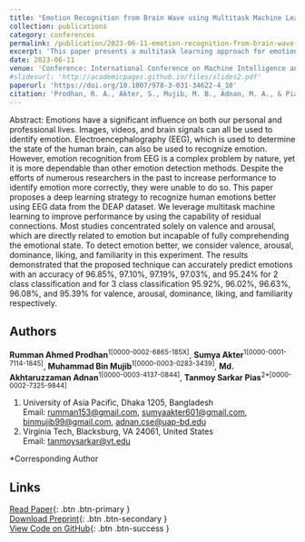 ```yaml
---
title: "Emotion Recognition from Brain Wave using Multitask Machine Learning Leveraging Residual Connections"
collection: publications
category: conferences
permalink: /publication/2023-06-11-emotion-recognition-from-brain-wave-using-multitask-learning
excerpt: 'This paper presents a multitask learning approach for emotion recognition from brain waves leveraging residual connections.'
date: 2023-06-11
venue: 'Conference: International Conference on Machine Intelligence and Emerging Technologies'
#slidesurl: 'http://academicpages.github.io/files/slides2.pdf'
paperurl: 'https://doi.org/10.1007/978-3-031-34622-4_10'
citation: 'Prodhan, R. A., Akter, S., Mujib, M. B., Adnan, M. A., & Pias, T. S. (2023, June). Emotion recognition from brain wave using multitask machine learning leveraging residual connections. In *International Conference on Machine Intelligence and Emerging Technologies* (pp. 121-136). Cham: Springer Nature Switzerland.'
---
```


Abstract: Emotions have a significant influence on both our personal and professional lives. Images, videos, and brain signals can all be used to identify emotion. Electroencephalography (EEG), which is used to determine the state of the human brain, can also be used to recognize emotion. However, emotion recognition from EEG is a complex problem by nature, yet it is more dependable than other emotion detection methods. Despite the efforts of numerous researchers in the past to increase performance to identify emotion more correctly, they were unable to do so. This paper proposes a deep learning strategy to recognize human emotions better using EEG data from the DEAP dataset. We leverage multitask machine learning to improve performance by using the capability of residual connections. Most studies concentrated solely on valence and arousal, which are directly related to emotion but incapable of fully comprehending the emotional state. To detect emotion better, we consider valence, arousal, dominance, liking, and familiarity in this experiment. The results demonstrated that the proposed technique can accurately predict emotions with an accuracy of 96.85%, 97.10%, 97.19%, 97.03%, and 95.24% for 2 class classification and for 3 class classification 95.92%, 96.02%, 96.63%, 96.08%, and 95.39% for valence, arousal, dominance, liking, and familiarity respectively.

## Authors

**Rumman Ahmed Prodhan**<sup>1[0000-0002-6865-185X]</sup>, **Sumya Akter**<sup>1[0000-0001-7114-1845]</sup>, **Muhammad Bin Mujib**<sup>1[0000-0003-0283-3439]</sup>, **Md. Akhtaruzzaman Adnan**<sup>1[0000-0003-4137-0844]</sup>, **Tanmoy Sarkar Pias**<sup>2*[0000-0002-7325-9844]</sup>

1. University of Asia Pacific, Dhaka 1205, Bangladesh  
   Email: rumman153@gmail.com, sumyaakter601@gmail.com, binmujib99@gmail.com, adnan.cse@uap-bd.edu  
2. Virginia Tech, Blacksburg, VA 24061, United States  
   Email: tanmoysarkar@vt.edu  

*Corresponding Author

## Links

[Read Paper](https://doi.org/10.1007/978-3-031-34622-4_10){: .btn .btn-primary }  
[Download Preprint](https://www.researchgate.net/publication/371475421_Emotion_Recognition_from_Brain_Wave_using_Multitask_Machine_Learning_Leveraging_Residual_Connections){: .btn .btn-secondary }  
[View Code on GitHub](https://github.com/rummanprodhan/Emotion-Recognition-from-Brain-Wave-Using-Multitask-Learning){: .btn .btn-success }

